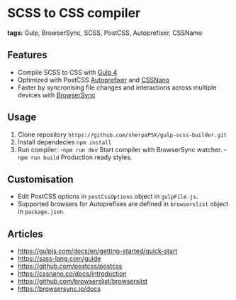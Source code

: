 # SCSS to CSS compiler

**tags:** Gulp, BrowserSync, SCSS, PostCSS, Autoprefixer, CSSNamo

## Features

- Compile SCSS to CSS with [Gulp 4](https://gulpjs.com/)
- Optimized with PostCSS [Autoprefixer](https://github.com/postcss/autoprefixer) and [CSSNano](https://cssnano.co)
- Faster by syncronising file changes and interactions across multiple devices with [BrowserSync](https://browsersync.io/)

## Usage

1. Clone repository ```https://github.com/sherpaPSX/gulp-scss-builder.git``` 
2. Install dependecies `npm install`
3. Run compiler:
  -`npm run dev` Start compiler with BrowserSync watcher.
  -`npm run build` Production ready styles.

## Customisation

- Edit PostCSS options in `postCssOptions` object in `gulpFile.js`.
- Supported browsers for Autoprefixes are defined in `browserslist` object in `package.json`.

## Articles
- https://gulpjs.com/docs/en/getting-started/quick-start
- https://sass-lang.com/guide
- https://github.com/postcss/postcss
- https://cssnano.co/docs/introduction
- https://github.com/browserslist/browserslist
- https://browsersync.io/docs
